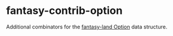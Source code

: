 # fantasy-contrib-option

Additional combinators for the [fantasy-land Option](https://github.com/fantasyland/fantasy-options) data structure.

